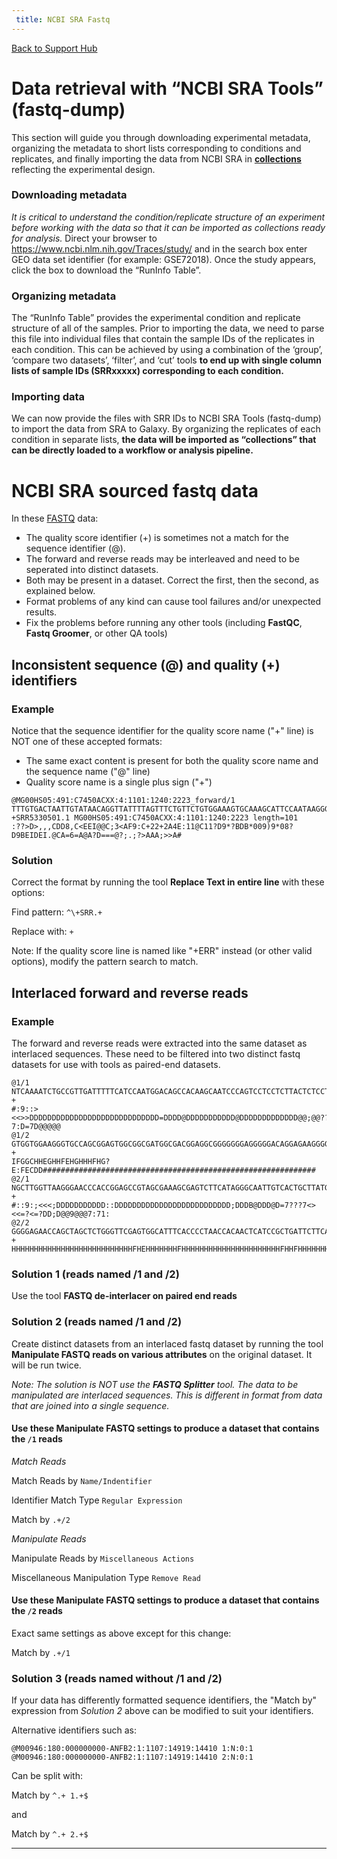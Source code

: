 ```yaml
---
 title: NCBI SRA Fastq
---
```

[Back to Support Hub](http://wiki.galaxyproject.org/support/)

# Data retrieval with “NCBI SRA Tools” (fastq-dump)

This section will guide you through downloading experimental metadata, organizing the metadata to short lists corresponding to conditions and replicates, and finally importing the data from NCBI SRA in [**collections**](/src/tutorials/collections/index.md) reflecting the experimental design. 

### Downloading metadata

*It is critical to understand the condition/replicate structure of an experiment before working with the data so that it can be imported as collections ready for analysis.* Direct your browser to https://www.ncbi.nlm.nih.gov/Traces/study/ and in the search box enter GEO data set identifier (for example: GSE72018). Once the study appears, click the box to download the “RunInfo Table”.

### Organizing metadata

The “RunInfo Table” provides the experimental condition and replicate structure of all of the samples. Prior to importing the data, we need to parse this file into individual files that contain the sample IDs of the replicates in each condition. This can be achieved by using a combination of the ‘group’, ‘compare two datasets’, ‘filter’, and ‘cut’ tools **to end up with single column lists of sample IDs (SRRxxxxx) corresponding to each condition.**

### Importing data

We can now provide the files with SRR IDs to NCBI SRA Tools (fastq-dump) to import the data from SRA to Galaxy. By organizing the replicates of each condition in separate lists, **the data will be imported as “collections” that can be directly loaded to a workflow or analysis pipeline.**


# NCBI SRA sourced fastq data

In these [FASTQ](/src/learn/datatypes/#fastq) data:

* The quality score identifier (+) is sometimes not a match for the sequence identifier (@).
* The forward and reverse reads may be interleaved and need to be seperated into distinct datasets.
* Both may be present in a dataset. Correct the first, then the second, as explained below.
* Format problems of any kind can cause tool failures and/or unexpected results.
* Fix the problems before running any other tools (including **FastQC**, **Fastq Groomer**, or other QA tools) 

## Inconsistent sequence (@) and quality (+) identifiers

### Example

Notice that the sequence identifier for the quality score name ("+" line) is NOT one of these accepted formats:

* The same exact content is present for both the quality score name and the sequence name ("@" line)
* Quality score name is a single plus sign ("+") 

```
@MG00HS05:491:C7450ACXX:4:1101:1240:2223_forward/1
TTTGTGACTAATTGTATAACAGGTTATTTTAGTTTCTGTTCTGTGGAAAGTGCAAAGCATTCCAATAAGGGTTTTTATGTTTGCAAAGGAGAGTTTGTCTA
+SRR5330501.1 MG00HS05:491:C7450ACXX:4:1101:1240:2223 length=101
:??>D>,,,CDD8,C<EEI@@C;3<AF9:C+22+2A4E:11@C11?D9*?BDB*009)9*08?D9BEIDEI.@CA=6=A@A?D===@?;.;?>AAA;>>A#
```

### Solution

Correct the format by running the tool **Replace Text in entire line** with these options:

Find pattern: `^\+SRR.+`

Replace with: `+`

Note: If the quality score line is named like "+ERR" instead (or other valid options), modify the pattern search to match.

## Interlaced forward and reverse reads

### Example

The forward and reverse reads were extracted into the same dataset as interlaced sequences. These need to be filtered into two distinct fastq datasets for use with tools as paired-end datasets. 

```
@1/1
NTCAAAATCTGCCGTTGATTTTTCATCCAATGGACAGCCACAAGCAATCCCAGTCCTCCTCTTACTCTCCTCAGCCTCCCACTTCTTCTG
+
#:9::><<>>DDDDDDDDDDDDDDDDDDDDDDDDDDDDD=DDDD@DDDDDDDDDDD@DDDDDDDDDDDDD@@;@@????7:D=7D@@@@@
@1/2
GTGGTGGAAGGGTGCCAGCGGAGTGGCGGCGATGGCGACGGAGGCGGGGGGGAGGGGGACAGGAGAAGGGGGGGGGCGGGGGGGGGGAGA
+
IFGGCHHEGHHFEHGHHHFHG?E:FECDD#############################################################
@2/1
NGCTTGGTTAAGGGAACCCACCGGAGCCGTAGCGAAAGCGAGTCTTCATAGGGCAATTGTCACTGCTTATGGACCCGAACCTGGGTGATC
+
#::9:;<<<;DDDDDDDDDDD::DDDDDDDDDDDDDDDDDDDDDDDDDD;DDDB@DDD@D=7???7<><<=?<=?DD;D@@9@@@7:71:
@2/2
GGGGAGAACCAGCTAGCTCTGGGTTCGAGTGGCATTTCACCCCTAACCACAACTCATCCGCTGATTCTTCAACATCAGTCGGTTCGGACC
+
HHHHHHHHHHHHHHHHHHHHHHHHHHHFHEHHHHHHHFHHHHHHHHHHHHHHHHHHHHHHFHHFHHHHHHHHHHHHFHEHHHFHHHHFBH

```


### Solution 1 (reads named /1 and /2)

Use the tool **FASTQ de-interlacer on paired end reads**

### Solution 2 (reads named /1 and /2)

Create distinct datasets from an interlaced fastq dataset by running the tool **Manipulate FASTQ reads on various attributes** on the original dataset. It will be run twice.

*Note: The solution is NOT use the **FASTQ Splitter** tool. The data to be manipulated are interlaced sequences. This is different in format from data that are joined into a single sequence.*

#### Use these Manipulate FASTQ settings to produce a dataset that contains the `/1` reads

*Match Reads*

Match Reads by `Name/Indentifier`

Identifier Match Type `Regular Expression`

Match by `.+/2`

*Manipulate Reads*

Manipulate Reads by `Miscellaneous Actions`

Miscellaneous Manipulation Type `Remove Read`

#### Use these Manipulate FASTQ settings to produce a dataset that contains the `/2` reads

Exact same settings as above except for this change:

Match by `.+/1`

### Solution 3 (reads named without /1 and /2)

If your data has differently formatted sequence identifiers, the "Match by" expression from *Solution 2* above can be modified to suit your identifiers.

Alternative identifiers such as:

```
@M00946:180:000000000-ANFB2:1:1107:14919:14410 1:N:0:1
@M00946:180:000000000-ANFB2:1:1107:14919:14410 2:N:0:1
```

Can be split with:

Match by `^.+ 1.+$`

and

Match by `^.+ 2.+$`

----
